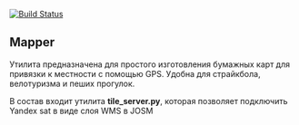 [![Build Status](https://travis-ci.org/kdudkov/mapper.svg?branch=master)](https://travis-ci.org/kdudkov/mapper)

## Mapper

Утилита предназначена для простого изготовления бумажных карт для привязки к местности с помощью GPS.
Удобна для страйкбола, велотуризма и пеших прогулок.

В состав входит утилита **tile_server.py**, которая позволяет подключить Yandex sat в виде слоя WMS в JOSM
